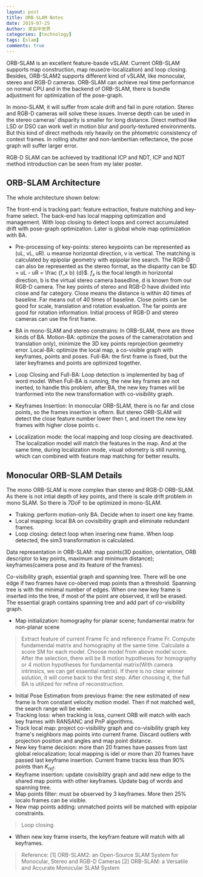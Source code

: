 ```yaml
---
layout: post
title: ORB-SLAM Notes
date: 2019-07-25
Author: 来自中世界
categories: [technology]
tags: [slam]
comments: true
---
```


ORB-SLAM is an excellent feature-basde vSLAM. Current ORB-SLAM supports map construction, map reuse(re-localization) and loop closing. Besides, ORB-SLAM2 supports different kind of vSLAM, like monocular, stereo and RGB-D cameras. ORB-SLAM can achieve real time performance on normal CPU and in the backend of ORB-SLAM, there is bundle adjustment for optimization of the pose-graph.

In mono-SLAM, it will suffer from scale drift and fail in pure rotation. Stereo and RGB-D cameras will solve these issues. Inverse depth can be used in the stereo cameras' disparity is smaller for long distance. Direct method like LSD or DSO can work well in motion blur and poorly-textured environments. But this kind of direct methods rely heavily on the phtometric consistency of context frames. In rolling shutter and non-lambertian reflectance, the pose graph will suffer larger error.

RGB-D SLAM can be achieved by traditional ICP and NDT, ICP and NDT method introduction can be seen from my later poster.

## ORB-SLAM Architecture 
The whole architecture shown below:

The front-end is tracking part: feature extraction, feature matching and key-frame select. The back-end has local mapping optimization and management. With loop closing to detect loops and correct accumulated drift with pose-graph optimization. Later is global whole map optimization with BA.

- Pre-processing of key-points: stereo keypoints can be represented as (uL, vL, uR). u meanse horizontal direction, v is vertical. The matching is calculated by epipolar geometry with epipolar line search. The RGB-D can also be represented as the stereo format, as the disparity can be $D = uL - uR = \frac {f_x b} {d}$. $f_x$ is the focal length in horizontal direction, b is the virtual stereo camera basedline, d is known from our RGB-D camera. The key points of stereo and RGB-D have divided into close and far category. Close means the distance is within 40 times of baseline. Far means out of 40 times of baseline. Close points can be good for scale, translation and rotation evaluation. The far points are good for rotation information. Initial process of RGB-D and stereo cameras can use the first frame. 

- BA in mono-SLAM and stereo constrains: In ORB-SLAM, there are three kinds of BA. Motion-BA: optimize the poses of the camera(rotation and translation only), minimize the 3D key points reprojection geometry error. Local-BA: optimize the local map, a co-visible graph with keyframes, points and poses. Full-BA: the first frame is fixed, but the later keyframes and points are optimized together.   

- Loop Closing and Full-BA: Loop detection is implemented by bag of word model. When Full-BA is running, the new key frames are not inerted, to handle this problem, after BA, the new key frames will be tranformed into the new transformation with co-visibility graph. 

- Keyframes Insertion: In monocular ORB-SLAM, there is no far and close points, so the frames insertion is oftern. But stereo ORB-SLAM will detect the close feature number lower then t, and insert the new key frames with higher close points c. 

- Localization mode: the local mapping and loop closing are deactivated. The localization model will match the features in the map. And at the same time, during localization mode, visual odometry is still running, which can combined with feature map matching for better results. 

## Monocular ORB-SLAM Details 
The mono ORB-SLAM is more complex than stereo and RGB-D ORB-SLAM. As there is not intial depth of key points, and there is scale drift problem in mono SLAM. So there is 7DoF to be optimized in mono-SLAM. 

- Traking: perform motion-only BA. Decide when to insert one key frame. 
- Local mapping: local BA on covisibility graph and eliminate redundant frames. 
- Loop closing: detect loop when insering new frame. When loop detected, the sim3 transformation is calculated. 

Data representation in ORB-SLAM: map points(3D position, orientation, ORB descriptor to key points, maximum and minimum distance); keyframes(camera pose and its feature of the frames). 
 
Co-visibility graph, essential graph and spanning tree. There will be one edge if two frames have co-oberved map points than a threshold. Spanning tree is with the minimal number of edges. When one new key frame is inserted into the tree, if most of the point are observed, it will be erased. The essential graph contains spanning tree and add part of co-visibility graph.

- Map initialization: homography for planar scene; fundamental matrix for non-planar scene
> Extract feature of current Frame Fc and reference Frame Fr. 
> Compute fundamendal matrix and homography at the same time. Calculate a score SM for each model. 
> Choose model from above model score. After the selection, there will be 8 motion hypotheses for homography or 4 motion hypotheses for fundamental matrix(With camera intrinsics, we can get essential matrix). If there is no clear winner solution, it will come back to the first step. 
> After choosing it, the full BA is utilized for refine of reconstruction. 

- Initial Pose Estimation from previous frame: the new estimated of new frame is from constant velocity motion model. Then if not matched well, the search range will be wider. 
- Tracking loss: when tracking is loss, current ORB will match with each key frames with RANSANC and PnP algorithms. 
- Track local map: project co-visibility graph and co-visibility graph key frame's neighbors map points into current frame. Discard outliers with projection position and angles and map point distance. 
- New key frame decision: more than 20 frames have passes from last global relocalization; local mapping is idel or more than 20 frames have passed last keyframe insertion. Current frame tracks less than 90% points than $K_{ref}$.
- Keyframe insertion: update covisibility graph and add new edge to the shared map points with other keyframes. Update bag of words and spanning tree. 
- Map points filter: must be observed by 3 keyframes. More then 25% localo frames can be visible. 
- New map points adding: unmatched points will be matched with epipolar constraints. 

> Loop closing 
- When new key frame inserts, the keyfram feature will match with all keyframes. 


> Reference:
[1] ORB-SLAM2: an Open-Source SLAM System for Monocular, Stereo and RGB-D Cameras 
[2] ORB-SLAM: a Versatile and Accurate Monocular SLAM System











